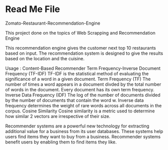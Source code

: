 # Read Me File
Zomato-Restaurant-Recommendation-Engine

This project done on the topics of Web Scrapping and Recommendation Engine

This recommendation engine gives the customer next top 10 restaurants based on input. The recommendation system is designed to give 
the results based on the location and the cuisine.

Usage :
Content-Based Recommender
Term Frequency-Inverse Document Frequency (TF-IDF)
TF-IDF is the statistical method of evaluating the significance of a word in a given document.
Term Frequency (TF)
The number of times a word appears in a document divded by the total number of words in the document. Every document has its own
term frequency.
Inverse Data Frequency (IDF)
The log of the number of documents divided by the number of documents that contain the word w. Inverse data frequency
determines the weight of rare words across all documents in the corpus.
Cosine Similarity
Cosine similarity is a metric used to determine how similar 2 vectors are irrespective of their size.

Recommender systems are a powerful new technology for extracting additional value for a business from its user databases. These
systems help users find items they want to buy from a business. Recommender systems benefit users by enabling them to find items
they like.

